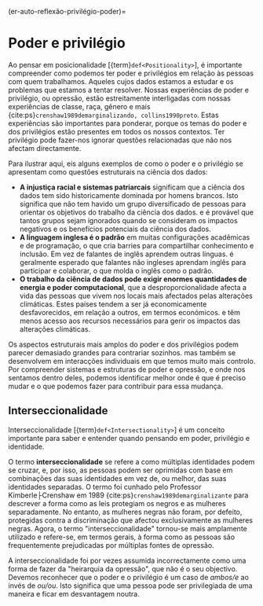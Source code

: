 (er-auto-reflexão-privilégio-poder)=
# Poder e privilégio

Ao pensar em posicionalidade [{term}`def<Positionality>`], é importante compreender como podemos ter poder e privilégios em relação às pessoas com quem trabalhamos. Aqueles cujos dados estamos a estudar e os problemas que estamos a tentar resolver. Nossas experiências de poder e privilégio, ou opressão, estão estreitamente interligadas com nossas experiências de classe, raça, gênero e mais {cite:ps}`crenshaw1989demarginalizando, collins1990preto`. Estas experiências são importantes para ponderar, porque os temas do poder e dos privilégios estão presentes em todos os nossos contextos. Ter privilégio pode fazer-nos ignorar questões relacionadas que não nos afectam directamente.

Para ilustrar aqui, eis alguns exemplos de como o poder e o privilégio se apresentam como questões estruturais na ciência dos dados:  
<!-- Welcome more examples here! -->
- **A injustiça racial e sistemas patriarcais** significam que a ciência dos dados tem sido historicamente dominada por homens brancos. Isto significa que não tem havido um grupo diversificado de pessoas para orientar os objetivos do trabalho da ciência dos dados. e é provável que tantos grupos sejam ignorados quando se consideram os impactos negativos e os benefícios potenciais da ciência dos dados.
- **A linguagem inglesa é o padrão** em muitas configurações acadêmicas e de programação, o que cria barries para compartilhar conhecimento e inclusão. Em vez de falantes de inglês aprendem outras línguas. é geralmente esperado que falantes não ingleses aprendam inglês para participar e colaborar, o que molda o inglês como o padrão.
- **O trabalho da ciência de dados pode exigir enormes quantidades de energia e poder computacional**, que a desproporcionalidade afecta a vida das pessoas que vivem nos locais mais afectados pelas alterações climáticas. Estes países tendem a ser já economicamente desfavorecidos, em relação a outros, em termos económicos. e têm menos acesso aos recursos necessários para gerir os impactos das alterações climáticas.

Os aspectos estruturais mais amplos do poder e dos privilégios podem parecer demasiado grandes para contrariar sozinhos. mas também se desenvolvem em interacções individuais em que temos muito mais controlo. Por compreender sistemas e estruturas de poder e opressão, e onde nos sentamos dentro deles, podemos identificar melhor onde é que é preciso mudar e o que podemos fazer para contribuir para essa mudança.

## Interseccionalidade

Interseccionalidade [{term}`def<Intersectionality>`] é um conceito importante para saber e entender quando pensando em poder, privilégio e identidade.

O termo **interseccionalidade** se refere a como múltiplas identidades podem se cruzar, e, por isso, as pessoas podem ser oprimidas com base em combinações das suas identidades em vez de, ou melhor, das suas identidades separadas. O termo foi cunhado pelo Professor Kimberle├Crenshaw em 1989 {cite:ps}`crenshaw1989demarginalizante` para descrever a forma como as leis protegiam os negros e as mulheres separadamente. No entanto, as mulheres negras não foram, por defeito, protegidas contra a discriminação que afectou exclusivamente as mulheres negras. Agora, o termo "interseccionalidade" tornou-se mais amplamente utilizado e refere-se, em termos gerais, à forma como as pessoas são frequentemente prejudicadas por múltiplas fontes de opressão.

A interseccionalidade foi por vezes assumida incorrectamente como uma forma de fazer da "heirarquia da opressão", que não é o seu objectivo. Devemos reconhecer que o poder e o privilégio é um caso de _ambos/e_ ao invés de _ou/ou_. Isto significa que uma pessoa pode ser privilegiada de uma maneira e ficar em desvantagem noutra.
